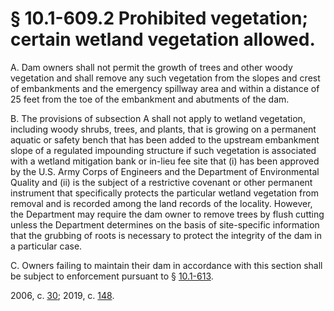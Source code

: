 # § 10.1-609.2 Prohibited vegetation; certain wetland vegetation allowed.

<p>A. Dam owners shall not permit the growth of trees and other woody vegetation and shall remove any such vegetation from the slopes and crest of embankments and the emergency spillway area and within a distance of 25 feet from the toe of the embankment and abutments of the dam.</p><p>B. The provisions of subsection A shall not apply to wetland vegetation, including woody shrubs, trees, and plants, that is growing on a permanent aquatic or safety bench that has been added to the upstream embankment slope of a regulated impounding structure if such vegetation is associated with a wetland mitigation bank or in-lieu fee site that (i) has been approved by the U.S. Army Corps of Engineers and the Department of Environmental Quality and (ii) is the subject of a restrictive covenant or other permanent instrument that specifically protects the particular wetland vegetation from removal and is recorded among the land records of the locality. However, the Department may require the dam owner to remove trees by flush cutting unless the Department determines on the basis of site-specific information that the grubbing of roots is necessary to protect the integrity of the dam in a particular case.</p><p>C. Owners failing to maintain their dam in accordance with this section shall be subject to enforcement pursuant to § <a href='/vacode/10.1-613/'>10.1-613</a>.</p><p>2006, c. <a href='http://lis.virginia.gov/cgi-bin/legp604.exe?061+ful+CHAP0030'>30</a>; 2019, c. <a href='http://lis.virginia.gov/cgi-bin/legp604.exe?191+ful+CHAP0148'>148</a>.</p>